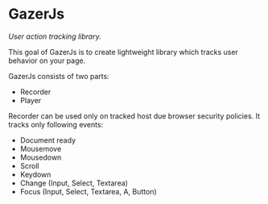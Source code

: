 # GazerJs
*User action tracking library.*

This goal of GazerJs is to create lightweight library which tracks user behavior on your page.

GazerJs consists of two parts:
* Recorder
* Player

Recorder can be used only on tracked host due browser security policies.
It tracks only following events:
* Document ready
* Mousemove
* Mousedown
* Scroll
* Keydown
* Change (Input, Select, Textarea)
* Focus (Input, Select, Textarea, A, Button)